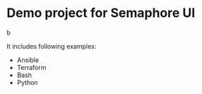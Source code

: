 # Demo project for Semaphore UI
b

It includes following examples:
* Ansible
* Terraform
* Bash
* Python
